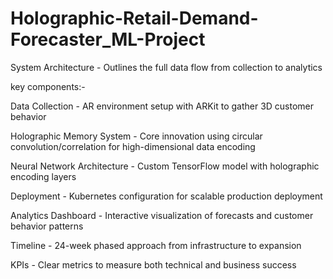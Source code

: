 # Holographic-Retail-Demand-Forecaster_ML-Project

System Architecture - Outlines the full data flow from collection to analytics

 key components:-

Data Collection - AR environment setup with ARKit to gather 3D customer behavior

Holographic Memory System - Core innovation using circular convolution/correlation for high-dimensional data encoding

Neural Network Architecture - Custom TensorFlow model with holographic encoding layers

Deployment - Kubernetes configuration for scalable production deployment

Analytics Dashboard - Interactive visualization of forecasts and customer behavior patterns

Timeline - 24-week phased approach from infrastructure to expansion

KPIs - Clear metrics to measure both technical and business success
